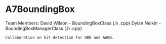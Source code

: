 A7BoundingBox
=============

Team Members:
	David Wilson - BoundingBoxClass (.h .cpp)
	Dylan Nelkin - BoundingBoxManagerClass (.h .cpp)

	Collaboration on hit detection for OBB and AABB.